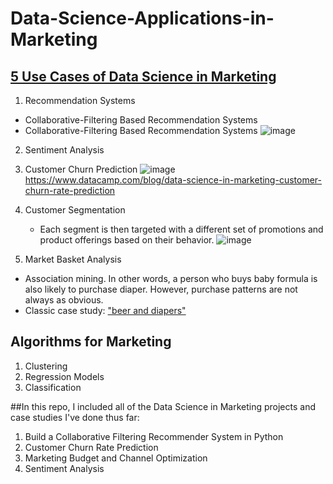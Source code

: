 # Data-Science-Applications-in-Marketing

## [5 Use Cases of Data Science in Marketing](https://www.datacamp.com/blog/5-ways-use-data-science-marketing)

1. Recommendation Systems
- Collaborative-Filtering Based Recommendation Systems
- Collaborative-Filtering Based Recommendation Systems
![image](https://github.com/AmberHou1230/Data-Science-Applications-in-Marketing/assets/116517923/30237c10-03d6-43ec-b31e-a94e89ed2dc4)

2. Sentiment Analysis

3. Customer Churn Prediction
![image](https://github.com/AmberHou1230/Data-Science-Applications-in-Marketing/assets/116517923/e4898491-cb91-4cd9-b2b0-a231bef4173e)
https://www.datacamp.com/blog/data-science-in-marketing-customer-churn-rate-prediction

4. Customer Segmentation
   - Each segment is then targeted with a different set of promotions and product offerings based on their behavior.
![image](https://github.com/AmberHou1230/Data-Science-Applications-in-Marketing/assets/116517923/e3ad87cf-cc8e-46a1-bd65-21c23da493c3)

5. Market Basket Analysis
- Association mining. In other words, a person who buys baby formula is also likely to purchase diaper. However, purchase patterns are not always as obvious.
- Classic case study: ["beer and diapers"](https://tdwi.org/articles/2016/11/15/beer-and-diapers-impossible-correlation.aspx)

## Algorithms for Marketing
1. Clustering
2. Regression Models
3. Classification

##In this repo, I included all of the Data Science in Marketing projects and case studies I've done thus far: 
1. Build a Collaborative Filtering Recommender System in Python
2. Customer Churn Rate Prediction
3. Marketing Budget and Channel Optimization
4. Sentiment Analysis
